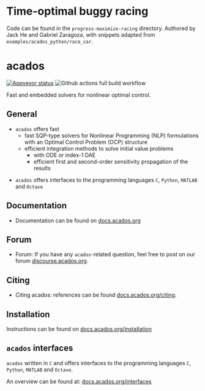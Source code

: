 # Time-optimal buggy racing
Code can be found in the ```progress-maximize-racing``` directory.
Authored by Jack He and Gabriel Zaragoza, with snippets adapted from ```examples/acados_python/race_car```.

# acados
<!-- [![Travis Status](https://secure.travis-ci.org/acados/acados.png?branch=master)](http://travis-ci.org/acados/acados) -->
[![Appveyor status](https://ci.appveyor.com/api/projects/status/q0b2nohk476u5clg?svg=true)](https://ci.appveyor.com/project/roversch/acados)
![Github actions full build workflow](https://github.com/acados/acados/actions/workflows/full_build.yml/badge.svg)
<!-- [![codecov](https://codecov.io/gh/acados/acados/branch/master/graph/badge.svg)](https://codecov.io/gh/acados/acados) -->

Fast and embedded solvers for nonlinear optimal control.

## General
- `acados` offers fast
  - fast SQP-type solvers for Nonlinear Programming (NLP) formulations with an Optimal Control Problem (OCP) structure
  - efficient integration methods to solve initial value problems
    - with ODE or index-1 DAE
    - efficient first and second-order sensitivity propagation of the results
<!-- Sequential Quadratic Programming (SQP) -->
- `acados` offers interfaces to the programming languages `C`, `Python`, `MATLAB` and `Octave`

## Documentation
- Documentation can be found on [docs.acados.org](https://docs.acados.org/)

## Forum
- Forum: If you have any `acados`-related question, feel free to post on our forum [discourse.acados.org](https://discourse.acados.org/).

## Citing
- Citing acados: references can be found [docs.acados.org/citing](https://docs.acados.org/citing).

## Installation
Instructions can be found on
[docs.acados.org/installation](https://docs.acados.org/installation)

## `acados` interfaces
`acados` written in `C` and offers interfaces to the programming languages `C`, `Python`, `MATLAB` and `Octave`.

An overview can be found at:
[docs.acados.org/interfaces](https://docs.acados.org/interfaces)
